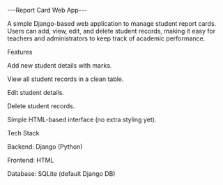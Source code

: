 ---Report Card Web App---


A simple Django-based web application to manage student report cards.
Users can add, view, edit, and delete student records, making it easy for teachers and administrators to keep track of academic performance.

Features

Add new student details with marks.

View all student records in a clean table.

Edit student details.

Delete student records.

Simple HTML-based interface (no extra styling yet).

Tech Stack

Backend: Django (Python)

Frontend: HTML

Database: SQLite (default Django DB)